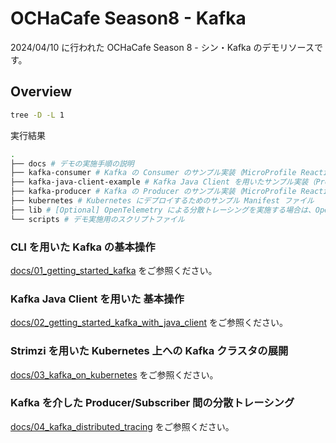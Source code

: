 # OCHaCafe Season8 - Kafka

2024/04/10 に行われた OCHaCafe Season 8 - シン・Kafka のデモリソースです。

## Overview

```sh
tree -D -L 1
```

実行結果

```sh
.
├── docs # デモの実施手順の説明
├── kafka-consumer # Kafka の Consumer のサンプル実装（MicroProfile Reactive Messaging）
├── kafka-java-client-example # Kafka Java Client を用いたサンプル実装（Producer/Consumer）
├── kafka-producer # Kafka の Producer のサンプル実装（MicroProfile Reactive Messaging）
├── kubernetes # Kubernetes にデプロイするためのサンプル Manifest ファイル
├── lib # [Optional] OpenTelemetry による分散トレーシングを実施する場合は、OpenTelemetry Java Agent を lib/ に配置しておく
└── scripts # デモ実施用のスクリプトファイル
```

### CLI を用いた Kafka の基本操作

[docs/01_getting_started_kafka](https://github.com/oracle-japan/ochacafe-kafka/blob/main/docs/01_getting_started_kafka.md) をご参照ください。

### Kafka Java Client を用いた 基本操作

[docs/02_getting_started_kafka_with_java_client](https://github.com/oracle-japan/ochacafe-kafka/blob/main/docs/02_getting_started_kafka_with_java_client.md) をご参照ください。

### Strimzi を用いた Kubernetes 上への Kafka クラスタの展開

[docs/03_kafka_on_kubernetes](https://github.com/oracle-japan/ochacafe-kafka/blob/main/docs/03_kafka_on_kubernetes.md) をご参照ください。

### Kafka を介した Producer/Subscriber 間の分散トレーシング

[docs/04_kafka_distributed_tracing](https://github.com/oracle-japan/ochacafe-kafka/blob/main/docs/04_kafka_distributed_tracing.md) をご参照ください。
